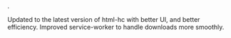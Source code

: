 .

Updated to the latest version of html-hc with better UI, and better efficiency.
Improved service-worker to handle downloads more smoothly.
